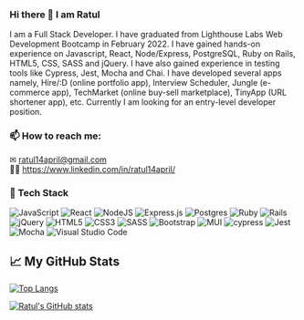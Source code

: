 ### Hi there 👋 I am Ratul
I am a Full Stack Developer. I have graduated from Lighthouse Labs Web Development Bootcamp in February 2022. I have gained hands-on experience on Javascript, React, Node/Express, PostgreSQL, Ruby on Rails, HTML5, CSS, SASS and jQuery. I have also gained experience in testing tools like Cypress, Jest, Mocha and Chai. I have developed several apps namely, Hire/:D (online portfolio app), Interview Scheduler, Jungle (e-commerce app), TechMarket (online buy-sell marketplace), TinyApp (URL shortener app), etc. Currently I am looking for an entry-level developer position.

 
### 📫 How to reach me:
 ✉ ratul14april@gmail.com <br/>
 👨‍🏫 https://www.linkedin.com/in/ratul14april/ 
 

### 🧰 Tech Stack
![JavaScript](https://img.shields.io/badge/javascript-%23323330.svg?style=for-the-badge&logo=javascript&logoColor=%23F7DF1E)
![React](https://img.shields.io/badge/react-%2320232a.svg?style=for-the-badge&logo=react&logoColor=%2361DAFB)
![NodeJS](https://img.shields.io/badge/node.js-6DA55F?style=for-the-badge&logo=node.js&logoColor=white)
![Express.js](https://img.shields.io/badge/express.js-%23404d59.svg?style=for-the-badge&logo=express&logoColor=%2361DAFB)
![Postgres](https://img.shields.io/badge/postgres-%23316192.svg?style=for-the-badge&logo=postgresql&logoColor=white)
![Ruby](https://img.shields.io/badge/ruby-%23CC342D.svg?style=for-the-badge&logo=ruby&logoColor=white)
![Rails](https://img.shields.io/badge/rails-%23CC0000.svg?style=for-the-badge&logo=ruby-on-rails&logoColor=white)
![jQuery](https://img.shields.io/badge/jquery-%230769AD.svg?style=for-the-badge&logo=jquery&logoColor=white)
![HTML5](https://img.shields.io/badge/html5-%23E34F26.svg?style=for-the-badge&logo=html5&logoColor=white)
![CSS3](https://img.shields.io/badge/css3-%231572B6.svg?style=for-the-badge&logo=css3&logoColor=white)
![SASS](https://img.shields.io/badge/SASS-hotpink.svg?style=for-the-badge&logo=SASS&logoColor=white)
![Bootstrap](https://img.shields.io/badge/bootstrap-%23563D7C.svg?style=for-the-badge&logo=bootstrap&logoColor=white)
![MUI](https://img.shields.io/badge/MUI-%230081CB.svg?style=for-the-badge&logo=mui&logoColor=white)
![cypress](https://img.shields.io/badge/-cypress-%23E5E5E5?style=for-the-badge&logo=cypress&logoColor=058a5e)
![Jest](https://img.shields.io/badge/-jest-%23C21325?style=for-the-badge&logo=jest&logoColor=white)
![Mocha](https://img.shields.io/badge/-mocha-%238D6748?style=for-the-badge&logo=mocha&logoColor=white)
![Visual Studio Code](https://img.shields.io/badge/Visual%20Studio%20Code-0078d7.svg?style=for-the-badge&logo=visual-studio-code&logoColor=white)


## &#x1f4c8; My GitHub Stats

[![Top Langs](https://github-readme-stats.vercel.app/api/top-langs/?username=RAtul14ApriL&hide=java,html,css&theme=radical)](https://github.com/RAtul14ApriL/github-readme-stats)

[![Ratul's GitHub stats](https://github-readme-stats.vercel.app/api?username=RAtul14ApriL&show_icons=true&theme=radical)](https://github.com/RAtul14ApriL/github-readme-stats)


<!--
**RAtul14ApriL/RAtul14ApriL** is a ✨ _special_ ✨ repository because its `README.md` (this file) appears on your GitHub profile.

Here are some ideas to get you started:

- 🔭 I’m currently working on ...
- 🌱 I’m currently learning ...
- 👯 I’m looking to collaborate on ...
- 🤔 I’m looking for help with ...
- 💬 Ask me about ...
- 📫 How to reach me: ...
- 😄 Pronouns: ...
- ⚡ Fun fact: ...
-->

